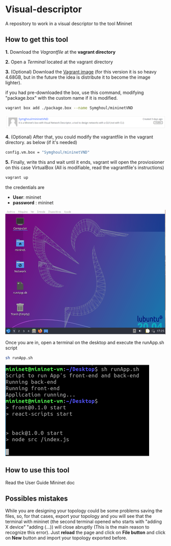 # Visual-descriptor #
A repository to work in a visual descriptor to the tool Mininet

## How to get this tool
**1.**  Download the _Vagrantfile_ at the **vagrant directory**

**2.** Open a _Terminal_ located at the vagrant directory

**3.** (Optional) Download the [Vagrant image](https://app.vagrantup.com/boxes/search?utf8=%E2%9C%93&sort=downloads&provider=&q=Symghoul) (for this version it is so heavy 4.68GB, but in the future the idea is distribute it to become the image lighter).

if you had pre-downloaded the box, use this command, modifying "package.box" with the custom name if it is modified.
```sh
vagrant box add ./package.box --name Symghoul/mininetVND
```
![Vagrant image](./resources/readme/vagrant_image.png)

**4.** (Optional) After that, you could modify the vagrantfile in the vagrant directory. as below (if it's needed)
```sh
config.vm.box = "Symghoul/mininetVND"
```

**5.** Finally, write this and wait until it ends, vagrant will open the proviosioner on this case VirtualBox (All is modifiable, read the vagrantfile's instructions) 
```sh
vagrant up
```

the credentials are
- **User**: mininet
- **password** : mininet

![Mininet desktop](./resources/readme/Mininet_desktop.png)

Once you are in, open a terminal on the desktop and execute the runApp.sh script 
```sh
sh runApp.sh
```
![Mininet_Terminal](./resources/readme/mininet_Terminal.png)

## How to use this tool ##
Read the User Guide Mininet doc

## Possibles mistakes ##
While you are designing your topology could be some problems saving the files, so, for that cases, export your topology and you will see that the terminal with mininet (the second terminal opened who starts with "adding X device" "adding (...)) will close abruptly (This is the main reason to recognize this error). Just **reload** the page and click on **File button** and click on **New** button and import your topology exported before. 

